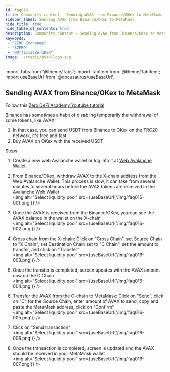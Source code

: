 ```yaml
---
id: faq016
title: Community content - Sending AVAX from Binance/OKex to MetaMask
sidebar_label: Sending AVAX from Binance/OKex to MetaMask
hide_title: true
hide_table_of_contents: true
description: Community content - Sending AVAX from Binance/OKex to MetaMask
keywords:
 - "ZERO Exchange"
 - "$ZERO"
 - "@OfficialZeroDEX"
image:  /static/avax-logo.svg
---
```


import Tabs from '@theme/Tabs';
import TabItem from '@theme/TabItem';
import useBaseUrl from '@docusaurus/useBaseUrl';

## Sending AVAX from Binance/OKex to MetaMask

Follow this [Zero DeFi Academy Youtube tutorial](https://www.youtube.com/watch?v=FNGqS-X4ruM)

Binance has sometimes a habit of disabling temporarily the withdrawal of some tokens, like AVAX:
1. In that case, you can send USDT from Binance to OKex on the TRC20 network, it's free and fast
1. Buy AVAX on OKex with the received USDT

Steps:
1. Create a new web Avalanche wallet or log into it at [Web Avalanche Wallet](https://wallet.avax.network/)  

1. From Binance/OKex, withdraw AVAX to the X-chain address from the Web Avalanche Wallet: This process is slow, it can take from several minutes to several hours before the AVAX tokens are received in the Avalanche Web Wallet  
<img alt="Select liquidity pool" src={useBaseUrl('/img/faq016-001.png')} />

1. Once the AVAX is received from the Binance/OKex, you can see the AVAX balance in the wallet on the X-chain  
<img alt="Select liquidity pool" src={useBaseUrl('/img/faq016-002.png')} />

1. Cross chain from the X-chain: Click on "Cross Chain", set Source Chain to "X Chain", set Destination Chain set to "C Chain", set the amount to transfer, and click on "Transfer"    
<img alt="Select liquidity pool" src={useBaseUrl('/img/faq016-003.png')} />

1. Once the transfer is completed, screen updates with the AVAX amount now on the C Chain  
<img alt="Select liquidity pool" src={useBaseUrl('/img/faq016-004.png')} />

1. Transfer the AVAX from the C-chain to MetaMask: Click on "Send", click on "C" for the Source Chain, enter amount of AVAX to send, copy and paste the MetaMask address, click on "Confirm"  
<img alt="Select liquidity pool" src={useBaseUrl('/img/faq016-005.png')} />

1. Click on "Send transaction"  
<img alt="Select liquidity pool" src={useBaseUrl('/img/faq016-006.png')} />

1. Once the transaction is completed, screen is updated and the AVAX should be received in your MetaMask wallet    
<img alt="Select liquidity pool" src={useBaseUrl('/img/faq016-007.png')} />  

